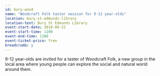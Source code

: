 ```yaml
---
id: bury-wood
name: "Woodcraft Folk taster session for 9-12 year-olds"
location: bury-st-edmunds-library
location-text: Bury St Edmunds Library
event-start-date: 2018-09-22
event-start-time: 1100
event-end-time: 1300
event-ticket-price: free
breadcrumb: y
---
```


9-12 year-olds are invited for a taster of Woodcraft Folk, a new group in the local area where young people can explore the social and natural world around them.
